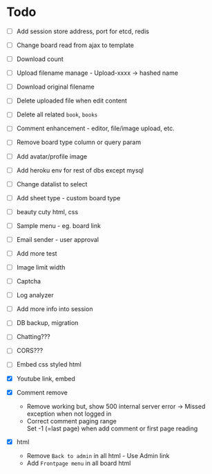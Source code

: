 # Todo

* [ ] Add session store address, port for etcd, redis
* [ ] Change board read from ajax to template
* [ ] Download count
* [ ] Upload filename manage - Upload-xxxx -> hashed name
* [ ] Download original filename
* [ ] Delete uploaded file when edit content
* [ ] Delete all related `book`, `books`
* [ ] Comment enhancement - editor, file/image upload, etc.
* [ ] Remove board type column or query param
* [ ] Add avatar/profile image
* [ ] Add heroku env for rest of dbs except mysql
* [ ] Change datalist to select
* [ ] Add sheet type - custom board type
* [ ] beauty cuty html, css
* [ ] Sample menu - eg. board link
* [ ] Email sender - user approval
* [ ] Add more test
* [ ] Image limit width
* [ ] Captcha
* [ ] Log analyzer
* [ ] Add more info into session
* [ ] DB backup, migration
* [ ] Chatting???
* [ ] CORS???
* [ ] Embed css styled html

* [x] Youtube link, embed
* [x] Comment remove
    - Remove working but, show 500 internal server error -> Missed exception when not logged in
    - Correct comment paging range<br />
    Set -1 (=last page) when add comment or first page reading
* [x] html
    * Remove `Back to admin` in all html - Use Admin link
    * Add `Frontpage menu` in all board html